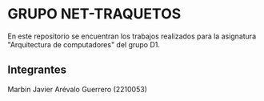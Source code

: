 # GRUPO NET-TRAQUETOS 
En este repositorio se encuentran los trabajos realizados para la asignatura "Arquitectura de computadores" del grupo D1.

## Integrantes
Marbin Javier Arévalo Guerrero (2210053)

